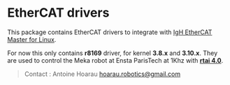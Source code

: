 EtherCAT  drivers
================

This package contains EtherCAT drivers to integrate with [IgH EtherCAT Master for Linux](http://etherlab.org/en/ethercat/).

For now this only contains **r8169** driver, for kernel **3.8.x** and **3.10.x**. They are used to control the Meka robot at Ensta ParisTech at 1Khz with [**rtai 4.0**](https://www.rtai.org/).
> Contact : Antoine Hoarau <hoarau.robotics@gmail.com>



